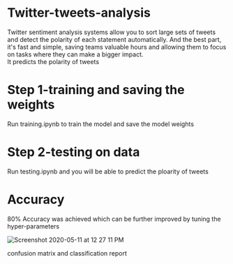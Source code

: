 # Twitter-tweets-analysis
Twitter sentiment analysis systems allow you to sort large sets of tweets and detect the polarity of each statement automatically. And the best part, it's fast and simple, saving teams valuable hours and allowing them to focus on tasks where they can make a bigger impact.</br>
It predicts the polarity of tweets

# Step 1-training and saving the weights
Run training.ipynb to train the model and save the model weights

# Step 2-testing on data
Run testing.ipynb and you will be able to predict the ploarity of tweets

# Accuracy
80% Accuracy was achieved which can be further improved by tuning the hyper-parameters


![Screenshot 2020-05-11 at 12 27 11 PM](https://user-images.githubusercontent.com/40122399/81532867-c77b4e80-9382-11ea-892b-a614e32700e8.png)

confusion matrix and classification report
